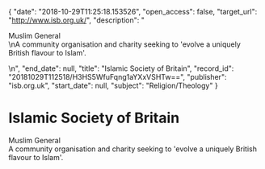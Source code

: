 {
  "date": "2018-10-29T11:25:18.153526", 
  "open_access": false, 
  "target_url": "http://www.isb.org.uk/", 
  "description": "<p>Muslim General<br />\nA community organisation and charity seeking to 'evolve a uniquely British flavour to Islam'.</p>\n", 
  "end_date": null, 
  "title": "Islamic Society of Britain", 
  "record_id": "20181029T112518/H3HS5WfuFqng1aYXxVSHTw==", 
  "publisher": "isb.org.uk", 
  "start_date": null, 
  "subject": "Religion/Theology"
}

# Islamic Society of Britain

<p>Muslim General<br />
A community organisation and charity seeking to 'evolve a uniquely British flavour to Islam'.</p>
